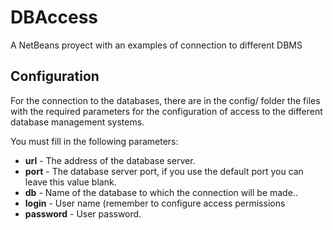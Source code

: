 # DBAccess

A NetBeans proyect with an examples of connection to different DBMS

Configuration
-------------
For the connection to the databases, there are in the config/ folder the files with the required parameters for the configuration of access to the different database management systems.

You must fill in the following parameters:
* **url** - The address of the database server.
* **port** - The database server port, if you use the default port you can leave this value blank.
* **db** - Name of the database to which the connection will be made..
* **login** - User name (remember to configure access permissions
* **password** - User password.
